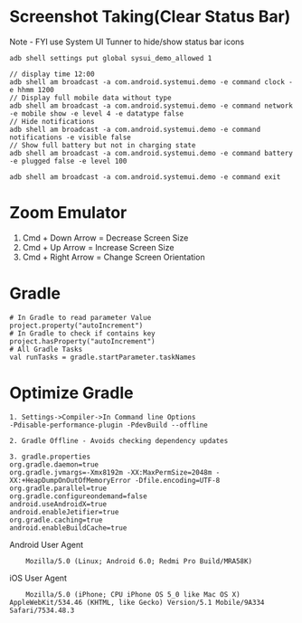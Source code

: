 # Screenshot Taking(Clear Status Bar)
Note - FYI use System UI Tunner to hide/show status bar icons
```
adb shell settings put global sysui_demo_allowed 1

// display time 12:00
adb shell am broadcast -a com.android.systemui.demo -e command clock -e hhmm 1200
// Display full mobile data without type
adb shell am broadcast -a com.android.systemui.demo -e command network -e mobile show -e level 4 -e datatype false
// Hide notifications
adb shell am broadcast -a com.android.systemui.demo -e command notifications -e visible false
// Show full battery but not in charging state
adb shell am broadcast -a com.android.systemui.demo -e command battery -e plugged false -e level 100

adb shell am broadcast -a com.android.systemui.demo -e command exit
```

# Zoom Emulator
1. Cmd + Down Arrow = Decrease Screen Size
2. Cmd + Up Arrow = Increase Screen Size
3. Cmd + Right Arrow = Change Screen Orientation

# Gradle
```
# In Gradle to read parameter Value
project.property("autoIncrement")
# In Gradle to check if contains key
project.hasProperty("autoIncrement")
# All Gradle Tasks 
val runTasks = gradle.startParameter.taskNames
```

# Optimize Gradle
```
1. Settings->Compiler->In Command line Options
-Pdisable-performance-plugin -PdevBuild --offline

2. Gradle Offline - Avoids checking dependency updates

3. gradle.properties
org.gradle.daemon=true
org.gradle.jvmargs=-Xmx8192m -XX:MaxPermSize=2048m -XX:+HeapDumpOnOutOfMemoryError -Dfile.encoding=UTF-8
org.gradle.parallel=true
org.gradle.configureondemand=false
android.useAndroidX=true
android.enableJetifier=true
org.gradle.caching=true
android.enableBuildCache=true
```

    
Android User Agent
```
    Mozilla/5.0 (Linux; Android 6.0; Redmi Pro Build/MRA58K)
```

iOS User Agent
```
    Mozilla/5.0 (iPhone; CPU iPhone OS 5_0 like Mac OS X) AppleWebKit/534.46 (KHTML, like Gecko) Version/5.1 Mobile/9A334 Safari/7534.48.3
```

